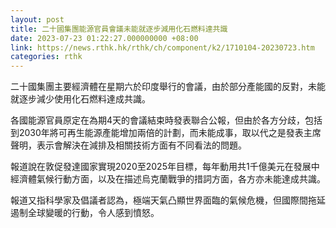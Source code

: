```yaml
---
layout: post
title: 二十國集團能源官員會議未能就逐步減用化石燃料達共識
date: 2023-07-23 01:22:27.000000000 +08:00
link: https://news.rthk.hk/rthk/ch/component/k2/1710104-20230723.htm
categories: rthk
---
```


二十國集團主要經濟體在星期六於印度舉行的會議，由於部分產能國的反對，未能就逐步減少使用化石燃料達成共識。

各國能源官員原定在為期4天的會議結束時發表聯合公報，但由於各方分歧，包括到2030年將可再生能源產能增加兩倍的計劃，而未能成事，取以代之是發表主席聲明，表示會解決在減排及相關技術方面有不同看法的問題。

報道說在敦促發達國家實現2020至2025年目標，每年動用共1千億美元在發展中經濟體氣候行動方面，以及在描述烏克蘭戰爭的措詞方面，各方亦未能達成共識。

報道又指科學家及倡議者認為，極端天氣凸顯世界面臨的氣候危機，但國際間拖延遏制全球變暖的行動，令人感到憤怒。

